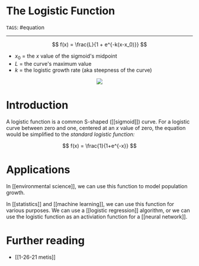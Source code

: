 # The Logistic Function
`TAGS`: #equation 

---
$$
f(x) = \frac{L}{1 + e^{-k(x-x_0)}}
$$

- $x_0$ = the $x$ value of the sigmoid's midpoint
- $L$ = the curve's maximum value
- $k$ = the logistic growth rate (aka steepness of the curve)

<center>
	<img src='https://upload.wikimedia.org/wikipedia/commons/thumb/8/88/Logistic-curve.svg/640px-Logistic-curve.svg.png'>
</center>

# Introduction
A logistic function is a common S-shaped ([[sigmoid]]) curve. For a logistic curve between zero and one, centered at an $x$ value of zero, the equation would be simplified to the *standard logistic function:*

$$
f(x) = \frac{1}{1+e^{-x}}
$$

# Applications
In [[environmental science]], we can use this function to model population growth. 

In [[statistics]] and [[machine learning]], we can use this function for various purposes. We can use a [[logistic regression]] algorithm, or we can use the logistic function as an activiation function for a [[neural network]]. 

# Further reading
- [[1-26-21 metis]]